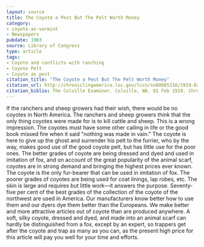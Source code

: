 ```yaml
---
layout: source
title: The Coyote a Pest But The Pelt Worth Money
category: 
- coyote-as-varmint
- Newspapers
pubdate: 1903
source: Library of Congress
type: article
tags:
- Coyote and conflicts with ranching
- Coyote Pelt
- Coyote as pest
citation_title: "The Coyote a Pest But The Pelt Worth Money"
citation_url: http://chroniclingamerica.loc.gov/lccn/sn88085318/1919-02-01/ed-1/seq-2/
citation_biblio: The Colville Examiner. Colville, WA. 01 Feb 1919. Chronicling America. Historic American Newspapers. Library of Congress
---
```



If the ranchers and sheep growers had their wish, there would be no coyotes in North America. The ranchers and sheep growers think that the only thing coyotes were made for is to kill cattle and sheep. This is a wrong impression. The coyotes must have some other calling in life or the good book missed fire when it said "nothing was made in vain." The coyote is here to give up the ghost and surrender his pelt to the furrier, who by the way, makes good use of the good coyote pelt, but has little use for the poor ones. The better grades of coyote are being dressed and dyed and used in imitation of fox, and on account of the great popularity of the animal scarf, coyotes are in strong demand and bringing the highest prices ever known. The coyote is the only fur-bearer that can be used in imitation of fox. The poorer grades of coyotes are being used for coat linings, lap robes, etc. The skin is large and requires but little work—it answers the purpose. Seventy-five per cent of the best grades of the collection of the coyote of the northwest are used in America. Our manufacturers know better how to use them and our dyers dye them better than the Europeans. We make better and more attractive articles out of coyote than are produced anywhere. A soft, silky coyote, dressed and dyed, and made into an animal scarf can hardly be distinguished from a fox, except by an expert, so trappers get after the coyote and trap as many as you can, as the present high price for this article will pay you well for your time and efforts.

